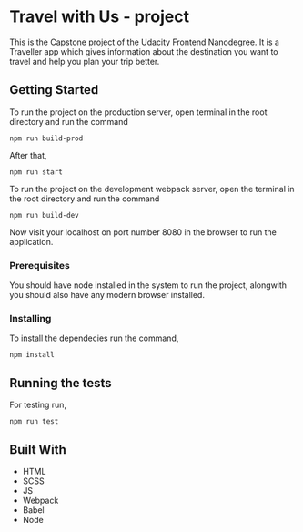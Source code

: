 # Travel with Us - project
This is the Capstone project of the Udacity Frontend Nanodegree. It is a Traveller app which gives information about the destination you want to travel and help you plan your trip better.

## Getting Started
To run the project on the production server, open terminal in the root directory and run the command

```
npm run build-prod
```
After that,
```
npm run start
```
To run the project on the development webpack server, open the terminal in the root directory and run the command

```
npm run build-dev
```
Now visit your localhost on port number 8080 in the browser to run the application.

### Prerequisites
You should have node installed in the system to run the project, alongwith you should also have any modern browser installed.

### Installing
To install the dependecies run the command,
```
npm install
```
## Running the tests
For testing run,
```
npm run test
```
## Built With
* HTML
* SCSS
* JS
* Webpack
* Babel
* Node
